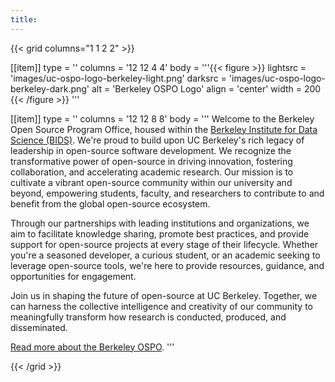 ```yaml
---
title:
---
```


{{< grid columns="1 1 2 2" >}}

[[item]]
type = ''
columns = '12 12 4 4'
body = '''{{< figure >}}
lightsrc = 'images/uc-ospo-logo-berkeley-light.png'
darksrc = 'images/uc-ospo-logo-berkeley-dark.png'
alt = 'Berkeley OSPO Logo'
align = 'center'
width = 200
{{< /figure >}}
'''

[[item]]
type = ''
columns = '12 12 8 8'
body = '''
Welcome to the Berkeley Open Source Program Office, housed within the [Berkeley Institute for Data Science (BIDS)](https://bids.berkeley.edu).
We're proud to build upon UC Berkeley's rich legacy of leadership in open-source software development.
We recognize the transformative power of open-source in driving innovation, fostering collaboration, and accelerating academic research.
Our mission is to cultivate a vibrant open-source community within our university and beyond, empowering students, faculty, and researchers to contribute to and benefit from the global open-source ecosystem.

Through our partnerships with leading institutions and organizations, we aim to facilitate knowledge sharing, promote best practices, and provide support for open-source projects at every stage of their lifecycle.
Whether you're a seasoned developer, a curious student, or an academic seeking to leverage open-source tools, we're here to provide resources, guidance, and opportunities for engagement.

Join us in shaping the future of open-source at UC Berkeley.
Together, we can harness the collective intelligence and creativity of our community to meaningfully transform how research is conducted, produced, and disseminated.

[Read more about the Berkeley OSPO](/about).
'''

{{< /grid >}}
